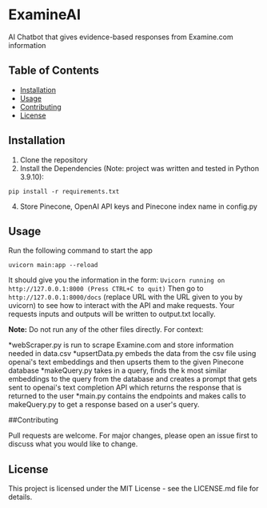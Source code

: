 # ExamineAI
AI Chatbot that gives evidence-based responses from Examine.com information

## Table of Contents

- [Installation](#installation)
- [Usage](#usage)
- [Contributing](#contributing)
- [License](#license)

## Installation

1. Clone the repository
2. Install the Dependencies (Note: project was written and tested in Python 3.9.10):
```
pip install -r requirements.txt
```
4. Store Pinecone, OpenAI API keys and Pinecone index name in config.py

## Usage

Run the following command to start the app
```
uvicorn main:app --reload
```
It should give you the information in the form: `Uvicorn running on http://127.0.0.1:8000 (Press CTRL+C to quit)`
Then go to `http://127.0.0.1:8000/docs` (replace URL with the URL given to you by uvicorn) to see how to interact with the API and make requests.
Your requests inputs and outputs will be written to output.txt locally.

**Note:** Do not run any of the other files directly. For context:

*webScraper.py is run to scrape Examine.com and store information needed in data.csv
*upsertData.py embeds the data from the csv file using openai's text embeddings and then upserts them to the given Pinecone database
*makeQuery.py takes in a query, finds the k most similar embeddings to the query from the database and creates a prompt that gets sent to openai's text completion API which returns the response that is returned to the user
*main.py contains the endpoints and makes calls to makeQuery.py to get a response based on a user's query.

##Contributing

Pull requests are welcome. For major changes, please open an issue first to discuss what you would like to change.


## License

This project is licensed under the MIT License - see the LICENSE.md file for details.
